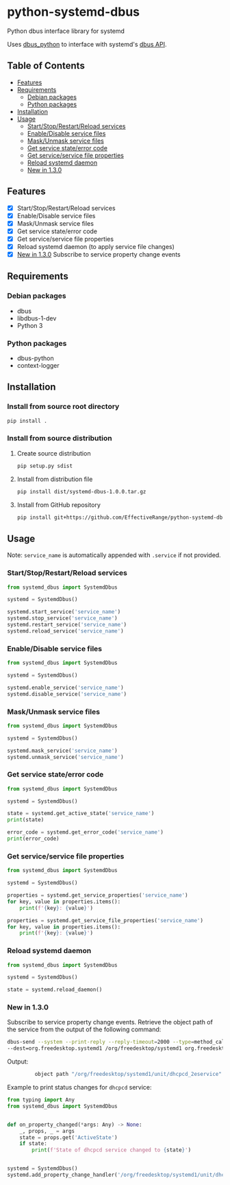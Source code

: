# python-systemd-dbus

Python dbus interface library for systemd

Uses [dbus_python](https://dbus.freedesktop.org/doc/dbus-python/) to interface with
systemd's [dbus API](https://www.freedesktop.org/software/systemd/man/latest/org.freedesktop.systemd1.html).

## Table of Contents

- [Features](#features)
- [Requirements](#requirements)
    - [Debian packages](#debian-packages)
    - [Python packages](#python-packages)
- [Installation](#installation)
- [Usage](#usage)
    - [Start/Stop/Restart/Reload services](#startstoprestartreload-services)
    - [Enable/Disable service files](#enabledisable-service-files)
    - [Mask/Unmask service files](#maskunmask-service-files)
    - [Get service state/error code](#get-service-stateerror-code)
    - [Get service/service file properties](#get-serviceservice-file-properties)
    - [Reload systemd daemon](#reload-systemd-daemon)
    - [New in 1.3.0](#new-in-130)

## Features

- [x] Start/Stop/Restart/Reload services
- [x] Enable/Disable service files
- [x] Mask/Unmask service files
- [x] Get service state/error code
- [x] Get service/service file properties
- [x] Reload systemd daemon (to apply service file changes)
- [x] [New in 1.3.0](#new-in-130) Subscribe to service property change events

## Requirements

### Debian packages

- dbus
- libdbus-1-dev
- Python 3

### Python packages

- dbus-python
- context-logger

## Installation

### Install from source root directory

```bash
pip install .
```

### Install from source distribution

1. Create source distribution
    ```bash
    pip setup.py sdist
    ```

2. Install from distribution file
    ```bash
    pip install dist/systemd-dbus-1.0.0.tar.gz
    ```

3. Install from GitHub repository
    ```bash
    pip install git+https://github.com/EffectiveRange/python-systemd-dbus.git@latest
    ```

## Usage

Note: `service_name` is automatically appended with `.service` if not provided.

### Start/Stop/Restart/Reload services

```python
from systemd_dbus import SystemdDbus

systemd = SystemdDbus()

systemd.start_service('service_name')
systemd.stop_service('service_name')
systemd.restart_service('service_name')
systemd.reload_service('service_name')
```

### Enable/Disable service files

```python
from systemd_dbus import SystemdDbus

systemd = SystemdDbus()

systemd.enable_service('service_name')
systemd.disable_service('service_name')
```

### Mask/Unmask service files

```python
from systemd_dbus import SystemdDbus

systemd = SystemdDbus()

systemd.mask_service('service_name')
systemd.unmask_service('service_name')
```

### Get service state/error code

```python
from systemd_dbus import SystemdDbus

systemd = SystemdDbus()

state = systemd.get_active_state('service_name')
print(state)

error_code = systemd.get_error_code('service_name')
print(error_code)
```

### Get service/service file properties

```python
from systemd_dbus import SystemdDbus

systemd = SystemdDbus()

properties = systemd.get_service_properties('service_name')
for key, value in properties.items():
    print(f'{key}: {value}')

properties = systemd.get_service_file_properties('service_name')
for key, value in properties.items():
    print(f'{key}: {value}')
```

### Reload systemd daemon

```python
from systemd_dbus import SystemdDbus

systemd = SystemdDbus()

state = systemd.reload_daemon()
```

### New in 1.3.0

Subscribe to service property change events.
Retrieve the object path of the service from the output of the following command:

```bash
dbus-send --system --print-reply --reply-timeout=2000 --type=method_call \
--dest=org.freedesktop.systemd1 /org/freedesktop/systemd1 org.freedesktop.systemd1.Manager.ListUnits | grep dhcpcd_
```

Output:

```bash
         object path "/org/freedesktop/systemd1/unit/dhcpcd_2eservice"
```

Example to print status changes for `dhcpcd` service:

```python
from typing import Any
from systemd_dbus import SystemdDbus


def on_property_changed(*args: Any) -> None:
    _, props, _ = args
    state = props.get('ActiveState')
    if state:
        print(f'State of dhcpcd service changed to {state}')


systemd = SystemdDbus()
systemd.add_property_change_handler('/org/freedesktop/systemd1/unit/dhcpcd_2eservice', on_property_changed)
```
